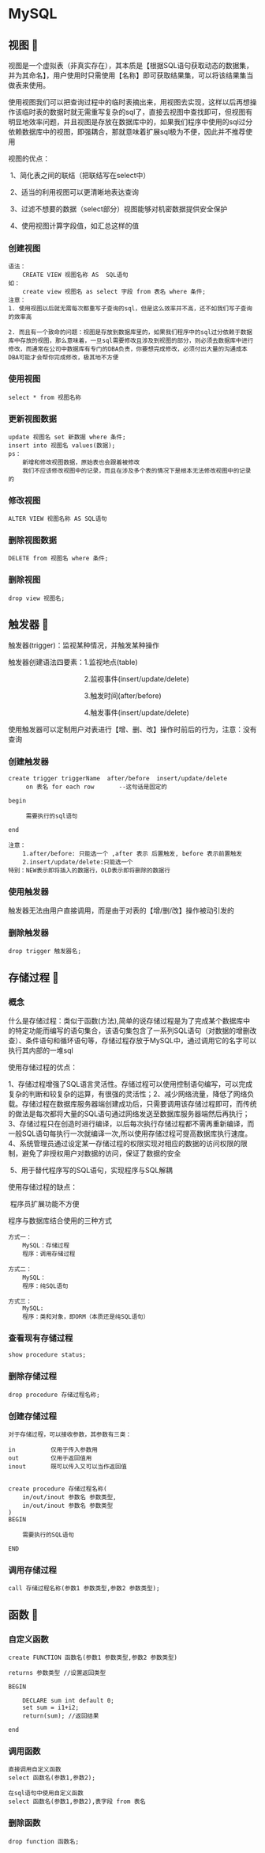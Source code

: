 # MySQL

## 视图 :jack_o_lantern:

视图是一个虚拟表（非真实存在），其本质是【根据SQL语句获取动态的数据集，并为其命名】，用户使用时只需使用【名称】即可获取结果集，可以将该结果集当做表来使用。

使用视图我们可以把查询过程中的临时表摘出来，用视图去实现，这样以后再想操作该临时表的数据时就无需重写复杂的sql了，直接去视图中查找即可，但视图有明显地效率问题，并且视图是存放在数据库中的，如果我们程序中使用的sql过分依赖数据库中的视图，即强耦合，那就意味着扩展sql极为不便，因此并不推荐使用

视图的优点：

​	1、简化表之间的联结（把联结写在select中）

​	2、适当的利用视图可以更清晰地表达查询

​	3、过滤不想要的数据（select部分）视图能够对机密数据提供安全保护

​	4、使用视图计算字段值，如汇总这样的值

### 创建视图

```
语法：
	CREATE VIEW 视图名称 AS  SQL语句
如：
	create view 视图名 as select 字段 from 表名 where 条件;
注意：
1. 使用视图以后就无需每次都重写子查询的sql，但是这么效率并不高，还不如我们写子查询的效率高

2. 而且有一个致命的问题：视图是存放到数据库里的，如果我们程序中的sql过分依赖于数据库中存放的视图，那么意味着，一旦sql需要修改且涉及到视图的部分，则必须去数据库中进行修改，而通常在公司中数据库有专门的DBA负责，你要想完成修改，必须付出大量的沟通成本DBA可能才会帮你完成修改，极其地不方便
```

### 使用视图

```
select * from 视图名称
```

### 更新视图数据

```
update 视图名 set 新数据 where 条件;
insert into 视图名 values(数据);
ps：
	新增和修改视图数据，原始表也会跟着被修改
	我们不应该修改视图中的记录，而且在涉及多个表的情况下是根本无法修改视图中的记录的
```

### 修改视图

```
ALTER VIEW 视图名称 AS SQL语句
```

### 删除视图数据

```
DELETE from 视图名 where 条件;
```

### 删除视图

```
drop view 视图名;
```

## 触发器 :jack_o_lantern:

触发器(trigger)：监视某种情况，并触发某种操作

触发器创建语法四要素：1.监视地点(table)

　　　　　　　　　　　2.监视事件(insert/update/delete)

　　　　　　　　　　　3.触发时间(after/before)

　　　　　　　　　　　4.触发事件(insert/update/delete)

使用触发器可以定制用户对表进行【增、删、改】操作时前后的行为，注意：没有查询

### 创建触发器

```
create trigger triggerName  after/before  insert/update/delete
     on 表名 for each row       --这句话是固定的
 
begin
      
     需要执行的sql语句
 
end
 
注意：
	1.after/before: 只能选一个 ,after 表示 后置触发, before 表示前置触发
	2.insert/update/delete:只能选一个
特别：NEW表示即将插入的数据行，OLD表示即将删除的数据行
```

### 使用触发器

触发器无法由用户直接调用，而是由于对表的【增/删/改】操作被动引发的

### 删除触发器

```
drop trigger 触发器名;
```

## 存储过程 :jack_o_lantern:

### 概念

什么是存储过程：类似于函数(方法),简单的说存储过程是为了完成某个数据库中的特定功能而编写的语句集合，该语句集包含了一系列SQL语句（对数据的增删改查）、条件语句和循环语句等，存储过程存放于MySQL中，通过调用它的名字可以执行其内部的一堆sql

使用存储过程的优点：

​	1、存储过程增强了SQL语言灵活性。存储过程可以使用控制语句编写，可以完成复杂的判断和较复杂的运算，有很强的灵活性；
​        2、减少网络流量，降低了网络负载。存储过程在数据库服务器端创建成功后，只需要调用该存储过程即可，而传统的做法是每次都将大量的SQL语句通过网络发送至数据库服务器端然后再执行；
​        3、存储过程只在创造时进行编译，以后每次执行存储过程都不需再重新编译，而一般SQL语句每执行一次就编译一次,所以使用存储过程可提高数据库执行速度。
​        4、系统管理员通过设定某一存储过程的权限实现对相应的数据的访问权限的限制，避免了非授权用户对数据的访问，保证了数据的安全

​	5、用于替代程序写的SQL语句，实现程序与SQL解耦

使用存储过程的缺点：

​	程序员扩展功能不方便

程序与数据库结合使用的三种方式

```
方式一：
    MySQL：存储过程
    程序：调用存储过程

方式二：
    MySQL：
    程序：纯SQL语句

方式三：
    MySQL:
    程序：类和对象，即ORM（本质还是纯SQL语句）
```

### 查看现有存储过程

```
show procedure status;
```

### 删除存储过程

```
drop procedure 存储过程名称;
```
### 创建存储过程

```
对于存储过程，可以接收参数，其参数有三类：

in          仅用于传入参数用
out         仅用于返回值用
inout       既可以传入又可以当作返回值


create procedure 存储过程名称(
    in/out/inout 参数名 参数类型,
    in/out/inout 参数名 参数类型
)
BEGIN
    
    需要执行的SQL语句
    
END

```

### 调用存储过程

```
call 存储过程名称(参数1 参数类型,参数2 参数类型);
```

## 函数 :jack_o_lantern:

### 自定义函数

```
create FUNCTION 函数名(参数1 参数类型,参数2 参数类型)

returns 参数类型 //设置返回类型

BEGIN

    DECLARE sum int default 0;
    set sum = i1+i2;
    return(sum); //返回结果

end 
```

### 调用函数

```
直接调用自定义函数
select 函数名(参数1,参数2);

在sql语句中使用自定义函数
select 函数名(参数1,参数2),表字段 from 表名
```

### 删除函数

```
drop function 函数名;
```
